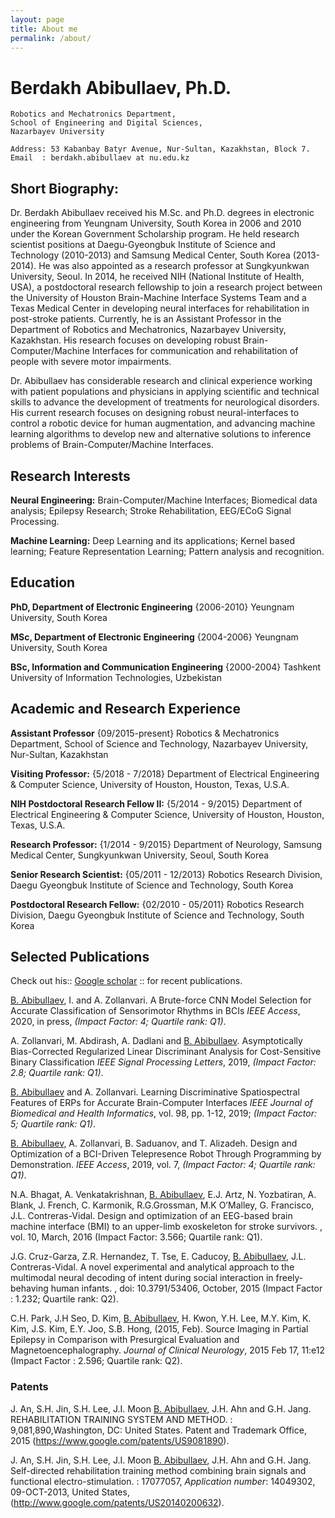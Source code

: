 ```yaml
---
layout: page
title: About me
permalink: /about/
---
```


Berdakh Abibullaev, Ph.D. 
============
    Robotics and Mechatronics Department,  
    School of Engineering and Digital Sciences, 
    Nazarbayev University 

    Address: 53 Kabanbay Batyr Avenue, Nur-Sultan, Kazakhstan, Block 7. 
    Email  : berdakh.abibullaev at nu.edu.kz  
 
 
## Short Biography: 

Dr. Berdakh Abibullaev received his M.Sc. and Ph.D. degrees in electronic engineering from Yeungnam University, South Korea in 2006 and 2010 under the Korean Government Scholarship program. He held research scientist positions at Daegu-Gyeongbuk Institute of Science and Technology  (2010-2013) and Samsung Medical Center, South Korea (2013-2014). He was also appointed as a research professor at Sungkyunkwan University, Seoul. In 2014, he received NIH (National Institute of Health,  USA), a postdoctoral research fellowship to join a research project between the University of Houston Brain-Machine Interface Systems Team and a Texas Medical Center in developing neural interfaces for rehabilitation in post-stroke patients.  Currently, he is an Assistant Professor in the Department of Robotics and Mechatronics,  Nazarbayev University,  Kazakhstan. His research focuses on developing robust Brain-Computer/Machine Interfaces for communication and rehabilitation of people with severe motor impairments.

Dr. Abibullaev has considerable research and clinical experience working with patient populations and physicians in applying scientific and technical skills to advance the development of treatments for neurological disorders. His current research focuses on designing robust neural-interfaces to control a robotic device for human augmentation, and advancing machine learning algorithms to develop new and alternative solutions to inference problems of Brain-Computer/Machine Interfaces.  

 
Research Interests 
---------
**Neural Engineering:**
    Brain-Computer/Machine Interfaces; Biomedical data analysis; Epilepsy Research; Stroke Rehabilitation, EEG/ECoG Signal Processing. 

**Machine Learning:**
    Deep Learning and its applications; Kernel based learning; Feature Representation Learning; Pattern analysis and recognition. 

 
Education
---------
**PhD, Department of Electronic Engineering** {2006-2010} Yeungnam University, South Korea 

**MSc, Department of Electronic Engineering** {2004-2006} Yeungnam University, South Korea    

**BSc, Information and Communication Engineering** {2000-2004} Tashkent University of Information Technologies, Uzbekistan 

 
Academic and Research Experience
----------
**Assistant Professor** {09/2015-present}
Robotics & Mechatronics Department, School of Science and Technology, Nazarbayev University, Nur-Sultan, Kazakhstan

**Visiting Professor:**  {5/2018 - 7/2018}
Department of Electrical Engineering & Computer Science, University of Houston, Houston, Texas, U.S.A.

**NIH Postdoctoral Research Fellow II:**  {5/2014 - 9/2015}
Department of Electrical Engineering & Computer Science, University of Houston, Houston, Texas, U.S.A.

**Research Professor:**  {1/2014 - 9/2015}
Department of Neurology, Samsung Medical Center, Sungkyunkwan University, Seoul, South Korea

**Senior Research Scientist:**  {05/2011 - 12/2013}
Robotics Research Division, Daegu Gyeongbuk Institute of Science and Technology, South Korea 

**Postdoctoral Research Fellow:**  {02/2010 - 05/2011}
Robotics Research Division, Daegu Gyeongbuk Institute of Science and Technology, South Korea 

 
## Selected Publications

Check out his:: [Google scholar](https://scholar.google.co.kr/citations?hl=en&user=KvECkz0AAAAJ&view_op=list_works&sortby=pubdate) :: for recent publications. 

 
<u>B. Abibullaev</u>, I. and A. Zollanvari. A Brute-force CNN Model
Selection for Accurate Classification of Sensorimotor Rhythms in BCIs
*IEEE Access*, 2020, in press, *(Impact Factor: 4; Quartile rank: Q1)*.

A. Zollanvari, M. Abdirash, A. Dadlani and <u>B. Abibullaev</u>.
Asymptotically Bias-Corrected Regularized Linear Discriminant Analysis
for Cost-Sensitive Binary Classification *IEEE Signal Processing
Letters*, 2019, *(Impact Factor: 2.8; Quartile rank: Q1)*.

<u>B. Abibullaev</u> and A. Zollanvari. Learning Discriminative
Spatiospectral Features of ERPs for Accurate Brain-Computer Interfaces
*IEEE Journal of Biomedical and Health Informatics*, vol. 98, pp. 1-12,
2019; *(Impact Factor: 5; Quartile rank: Q1)*.

<u>B. Abibullaev</u>, A. Zollanvari, B. Saduanov, and T. Alizadeh.
Design and Optimization of a BCI-Driven Telepresence Robot Through
Programming by Demonstration. *IEEE Access*, 2019, vol. 7, *(Impact
Factor: 4; Quartile rank: Q1)*.

N.A. Bhagat, A. Venkatakrishnan, <u>B. Abibullaev</u>, E.J. Artz, N.
Yozbatiran, A. Blank, J. French, C. Karmonik, R.G.Grossman, M.K
O’Malley, G. Francisco, J.L. Contreras-Vidal. Design and optimization of
an EEG-based brain machine interface (BMI) to an upper-limb exoskeleton
for stroke survivors. , vol. 10, March, 2016 (Impact Factor: 3.566;
Quartile rank: Q1).

J.G. Cruz-Garza, Z.R. Hernandez, T. Tse, E. Caducoy, <u>B.
Abibullaev</u>, J.L. Contreras-Vidal. A novel experimental and
analytical approach to the multimodal neural decoding of intent during
social interaction in freely-behaving human infants. , doi:
10.3791/53406, October, 2015 (Impact Factor : 1.232; Quartile rank: Q2).

C.H. Park, J.H Seo, D. Kim, <u>B. Abibullaev</u>, H. Kwon, Y.H. Lee,
M.Y. Kim, K. Kim, J.S. Kim, E.Y. Joo, S.B. Hong, (2015, Feb). Source
Imaging in Partial Epilepsy in Comparison with Presurgical Evaluation
and Magnetoencephalography. *Journal of Clinical Neurology*, 2015 Feb
17, 11:e12 (Impact Factor : 2.596; Quartile rank: Q2).

### Patents 
J. An, S.H. Jin, S.H. Lee, J.I. Moon <u>B. Abibullaev</u>, J.H. Ahn and
G.H. Jang. REHABILITATION TRAINING SYSTEM AND METHOD. :
9,081,890,Washington, DC: United States. Patent and Trademark Office,
2015 (https://www.google.com/patents/US9081890).

J. An, S.H. Jin, S.H. Lee, J.I. Moon <u>B. Abibullaev</u>, J.H. Ahn and
G.H. Jang. Self-directed rehabilitation training method combining brain
signals and functional electro-stimulation. : 17077057, *Application
number*: 14049302, 09-OCT-2013, United States,
(http://www.google.com/patents/US20140200632).
